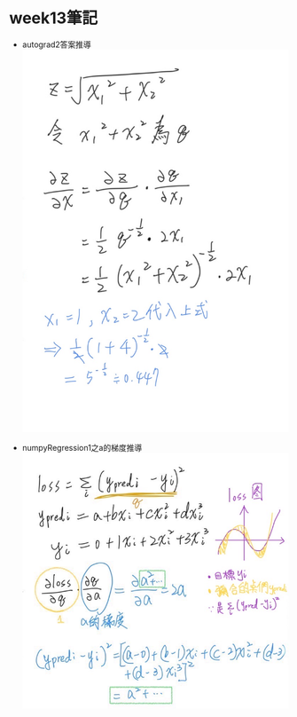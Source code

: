 # week13筆記

* autograd2答案推導
![image](https://github.com/ayd0122344/ai110HW/blob/main/week13/autograd2答案推導.jpg)

* numpyRegression1之a的梯度推導
![image](https://github.com/ayd0122344/ai110HW/blob/main/week13/numpyRegression1之a的梯度推導.jpg)